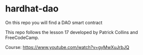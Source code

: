 # hardhat-dao

On this repo you will find a DAO smart contract

This repo follows the lesson 17 developed by Patrick Collins and FreeCodeCamp.

Course: https://www.youtube.com/watch?v=gyMwXuJrbJQ